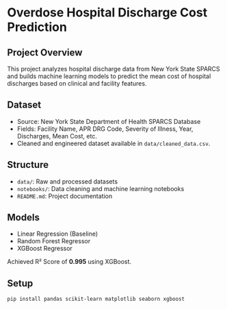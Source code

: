 # Overdose Hospital Discharge Cost Prediction

## Project Overview
This project analyzes hospital discharge data from New York State SPARCS and builds machine learning models to predict the mean cost of hospital discharges based on clinical and facility features.

## Dataset
- Source: New York State Department of Health SPARCS Database
- Fields: Facility Name, APR DRG Code, Severity of Illness, Year, Discharges, Mean Cost, etc.
- Cleaned and engineered dataset available in `data/cleaned_data.csv`.

## Structure
- `data/`: Raw and processed datasets
- `notebooks/`: Data cleaning and machine learning notebooks
- `README.md`: Project documentation

## Models
- Linear Regression (Baseline)
- Random Forest Regressor
- XGBoost Regressor

Achieved R² Score of **0.995** using XGBoost.

## Setup
```bash
pip install pandas scikit-learn matplotlib seaborn xgboost

